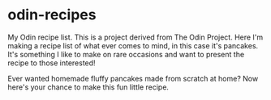 # odin-recipes
My Odin recipe list.
This is a project derived from The Odin Project. Here I'm making a recipe list of what ever comes to mind, in this case it's pancakes. It's something I like to make on rare occasions and want to present the recipe to those interested!

Ever wanted homemade fluffy pancakes made from scratch at home? Now here's your chance to make this fun little recipe.

